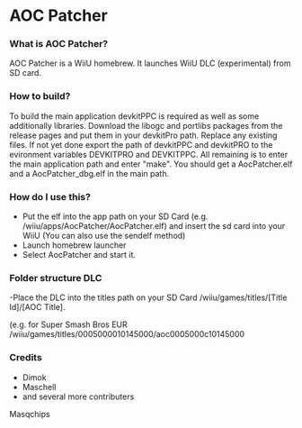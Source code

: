 # AOC Patcher

### What is AOC Patcher? ###
AOC Patcher is a WiiU homebrew. It launches WiiU DLC (experimental) from SD card.

### How to build? ###
To build the main application devkitPPC is required as well as some additionally libraries. Download the libogc and portlibs packages from the release pages and put them in your devkitPro path. Replace any existing files. If not yet done export the path of devkitPPC and devkitPRO to the evironment variables DEVKITPRO and DEVKITPPC.
All remaining is to enter the main application path and enter "make". You should get a AocPatcher.elf and a AocPatcher_dbg.elf in the main path.

### How do I use this? ###
- Put the elf into the app path on your SD Card (e.g. /wiiu/apps/AocPatcher/AocPatcher.elf) and insert the sd card into your WiiU (You can also use the sendelf method)
- Launch homebrew launcher
- Select AocPatcher and start it.

### Folder structure DLC ###
-Place the DLC into the titles path on your SD Card  /wiiu/games/titles/[Title Id]/[AOC Title].

(e.g. for Super Smash Bros EUR /wiiu/games/titles/0005000010145000/aoc0005000c10145000

### Credits ###
* Dimok
* Maschell
* and several more contributers

Masqchips